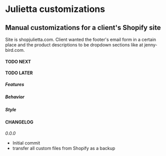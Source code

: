 # Julietta customizations

## Manual customizations for a client's Shopify site

Site is shopjulietta.com. Client wanted the footer's email form in a certain place and the product descriptions to be dropdown sections like at jenny-bird.com.

#### TODO NEXT

#### TODO LATER

##### Features

##### Behavior

##### Style

#### CHANGELOG

_0.0.0_

- Initial commit
- transfer all custom files from Shopify as a backup
